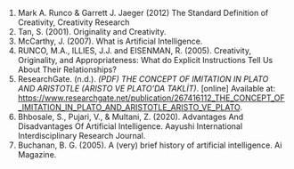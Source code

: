 1. Mark A. Runco & Garrett J. Jaeger (2012) The Standard Definition of Creativity, Creativity Research
2. Tan, S. (2001). Originality and Creativity.
3. McCarthy, J. (2007). What is Artificial Intelligence.
4. RUNCO, M.A., ILLIES, J.J. and EISENMAN, R. (2005). Creativity, Originality, and Appropriateness: What do Explicit Instructions Tell Us About Their Relationships? 
5. ResearchGate. (n.d.). _(PDF) THE CONCEPT OF IMITATION IN PLATO AND ARISTOTLE (ARISTO VE PLATO’DA TAKLİT)_. [online] Available at: https://www.researchgate.net/publication/267416112_THE_CONCEPT_OF_IMITATION_IN_PLATO_AND_ARISTOTLE_ARISTO_VE_PLATO.
6. Bhbosale, S., Pujari, V., & Multani, Z. (2020). Advantages And Disadvantages Of Artificial Intelligence. Aayushi International Interdisciplinary Research Journal.
7. Buchanan, B. G. (2005). A (very) brief history of artificial intelligence. Ai Magazine.
‌

‌